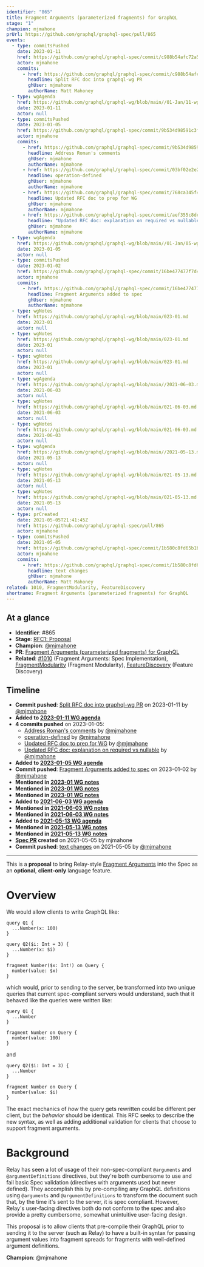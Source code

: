 ```yaml
---
identifier: "865"
title: Fragment Arguments (parameterized fragments) for GraphQL
stage: "1"
champion: mjmahone
prUrl: https://github.com/graphql/graphql-spec/pull/865
events:
  - type: commitsPushed
    date: 2023-01-11
    href: https://github.com/graphql/graphql-spec/commit/c988b54afc72a53f403bafe24c68df0ab6ec8abc
    actor: mjmahone
    commits:
      - href: https://github.com/graphql/graphql-spec/commit/c988b54afc72a53f403bafe24c68df0ab6ec8abc
        headline: Split RFC doc into graphql-wg PR
        ghUser: mjmahone
        authorName: Matt Mahoney
  - type: wgAgenda
    href: https://github.com/graphql/graphql-wg/blob/main//01-Jan/11-wg-secondary-apac.md
    date: 2023-01-11
    actor: null
  - type: commitsPushed
    date: 2023-01-05
    href: https://github.com/graphql/graphql-spec/commit/9b534d98591c3f015b3a294da6bfbdd78bd4578b
    actor: mjmahone
    commits:
      - href: https://github.com/graphql/graphql-spec/commit/9b534d98591c3f015b3a294da6bfbdd78bd4578b
        headline: Address Roman's comments
        ghUser: mjmahone
        authorName: mjmahone
      - href: https://github.com/graphql/graphql-spec/commit/03bf02e2e2857627e4f9df18ee2a1351a60676c5
        headline: operation-defined
        ghUser: mjmahone
        authorName: mjmahone
      - href: https://github.com/graphql/graphql-spec/commit/768ca345f411de3f400c42ece9f6d175438c4382
        headline: Updated RFC doc to prep for WG
        ghUser: mjmahone
        authorName: mjmahone
      - href: https://github.com/graphql/graphql-spec/commit/aef355c8dea6ba27e10a3b12f212d17055a955e2
        headline: "Updated RFC doc: explanation on required vs nullable"
        ghUser: mjmahone
        authorName: mjmahone
  - type: wgAgenda
    href: https://github.com/graphql/graphql-wg/blob/main//01-Jan/05-wg-primary.md
    date: 2023-01-05
    actor: null
  - type: commitsPushed
    date: 2023-01-02
    href: https://github.com/graphql/graphql-spec/commit/16be477477f7d4ad01ea15e503cac72ef16eacce
    actor: mjmahone
    commits:
      - href: https://github.com/graphql/graphql-spec/commit/16be477477f7d4ad01ea15e503cac72ef16eacce
        headline: Fragment Arguments added to spec
        ghUser: mjmahone
        authorName: mjmahone
  - type: wgNotes
    href: https://github.com/graphql/graphql-wg/blob/main/023-01.md
    date: 2023-01
    actor: null
  - type: wgNotes
    href: https://github.com/graphql/graphql-wg/blob/main/023-01.md
    date: 2023-01
    actor: null
  - type: wgNotes
    href: https://github.com/graphql/graphql-wg/blob/main/023-01.md
    date: 2023-01
    actor: null
  - type: wgAgenda
    href: https://github.com/graphql/graphql-wg/blob/main//2021-06-03.md
    date: 2021-06-03
    actor: null
  - type: wgNotes
    href: https://github.com/graphql/graphql-wg/blob/main/021-06-03.md
    date: 2021-06-03
    actor: null
  - type: wgNotes
    href: https://github.com/graphql/graphql-wg/blob/main/021-06-03.md
    date: 2021-06-03
    actor: null
  - type: wgAgenda
    href: https://github.com/graphql/graphql-wg/blob/main//2021-05-13.md
    date: 2021-05-13
    actor: null
  - type: wgNotes
    href: https://github.com/graphql/graphql-wg/blob/main/021-05-13.md
    date: 2021-05-13
    actor: null
  - type: wgNotes
    href: https://github.com/graphql/graphql-wg/blob/main/021-05-13.md
    date: 2021-05-13
    actor: null
  - type: prCreated
    date: 2021-05-05T21:41:45Z
    href: https://github.com/graphql/graphql-spec/pull/865
    actor: mjmahone
  - type: commitsPushed
    date: 2021-05-05
    href: https://github.com/graphql/graphql-spec/commit/1b580c8fd65b1b9b71a7af8258d5aeed511dbdbb
    actor: mjmahone
    commits:
      - href: https://github.com/graphql/graphql-spec/commit/1b580c8fd65b1b9b71a7af8258d5aeed511dbdbb
        headline: text changes
        ghUser: mjmahone
        authorName: Matt Mahoney
related: 1010, FragmentModularity, FeatureDiscovery
shortname: Fragment Arguments (parameterized fragments) for GraphQL
---
```


## At a glance

- **Identifier**: #865
- **Stage**: [RFC1: Proposal](https://github.com/graphql/graphql-spec/blob/main/CONTRIBUTING.md#stage-1-proposal)
- **Champion**: [@mjmahone](https://github.com/mjmahone)
- **PR**: [Fragment Arguments (parameterized fragments) for GraphQL](https://github.com/graphql/graphql-spec/pull/865)
- **Related**: [#1010](/rfcs/1010) (Fragment Arguments: Spec Implementation), [FragmentModularity](/rfcs/FragmentModularity) (Fragment Modularity), [FeatureDiscovery](/rfcs/FeatureDiscovery) (Feature Discovery)

<!-- BEGIN_CUSTOM_TEXT -->



<!-- END_CUSTOM_TEXT -->

## Timeline

- **Commit pushed**: [Split RFC doc into graphql-wg PR](https://github.com/graphql/graphql-spec/commit/c988b54afc72a53f403bafe24c68df0ab6ec8abc) on 2023-01-11 by [@mjmahone](https://github.com/mjmahone)
- **Added to [2023-01-11 WG agenda](https://github.com/graphql/graphql-wg/blob/main//01-Jan/11-wg-secondary-apac.md)**
- **4 commits pushed** on 2023-01-05:
  - [Address Roman's comments](https://github.com/graphql/graphql-spec/commit/9b534d98591c3f015b3a294da6bfbdd78bd4578b) by [@mjmahone](https://github.com/mjmahone)
  - [operation-defined](https://github.com/graphql/graphql-spec/commit/03bf02e2e2857627e4f9df18ee2a1351a60676c5) by [@mjmahone](https://github.com/mjmahone)
  - [Updated RFC doc to prep for WG](https://github.com/graphql/graphql-spec/commit/768ca345f411de3f400c42ece9f6d175438c4382) by [@mjmahone](https://github.com/mjmahone)
  - [Updated RFC doc: explanation on required vs nullable](https://github.com/graphql/graphql-spec/commit/aef355c8dea6ba27e10a3b12f212d17055a955e2) by [@mjmahone](https://github.com/mjmahone)
- **Added to [2023-01-05 WG agenda](https://github.com/graphql/graphql-wg/blob/main//01-Jan/05-wg-primary.md)**
- **Commit pushed**: [Fragment Arguments added to spec](https://github.com/graphql/graphql-spec/commit/16be477477f7d4ad01ea15e503cac72ef16eacce) on 2023-01-02 by [@mjmahone](https://github.com/mjmahone)
- **Mentioned in [2023-01 WG notes](https://github.com/graphql/graphql-wg/blob/main/023-01.md)**
- **Mentioned in [2023-01 WG notes](https://github.com/graphql/graphql-wg/blob/main/023-01.md)**
- **Mentioned in [2023-01 WG notes](https://github.com/graphql/graphql-wg/blob/main/023-01.md)**
- **Added to [2021-06-03 WG agenda](https://github.com/graphql/graphql-wg/blob/main//2021-06-03.md)**
- **Mentioned in [2021-06-03 WG notes](https://github.com/graphql/graphql-wg/blob/main/021-06-03.md)**
- **Mentioned in [2021-06-03 WG notes](https://github.com/graphql/graphql-wg/blob/main/021-06-03.md)**
- **Added to [2021-05-13 WG agenda](https://github.com/graphql/graphql-wg/blob/main//2021-05-13.md)**
- **Mentioned in [2021-05-13 WG notes](https://github.com/graphql/graphql-wg/blob/main/021-05-13.md)**
- **Mentioned in [2021-05-13 WG notes](https://github.com/graphql/graphql-wg/blob/main/021-05-13.md)**
- **[Spec PR](https://github.com/graphql/graphql-spec/pull/865) created** on 2021-05-05 by mjmahone
- **Commit pushed**: [text changes](https://github.com/graphql/graphql-spec/commit/1b580c8fd65b1b9b71a7af8258d5aeed511dbdbb) on 2021-05-05 by [@mjmahone](https://github.com/mjmahone)

<!-- VERBATIM -->

---

This is a **proposal** to bring Relay-style [Fragment Arguments](https://www.internalfb.com/intern/staticdocs/relay/docs/api-reference/graphql-and-directives/#arguments) into the Spec as an **optional**, **client-only** language feature.

# Overview

We would allow clients to write GraphQL like:
```
query Q1 {
  ...Number(x: 100)
}

query Q2($i: Int = 3) {
  ...Number(x: $i)
}

fragment Number($x: Int!) on Query {
  number(value: $x)
}
```

which would, prior to sending to the server, be transformed into two unique queries that  current spec-compliant servers would understand, such that it behaved like the queries were written like:
```
query Q1 {
  ...Number
}

fragment Number on Query {
  number(value: 100)
}
```
and
```
query Q2($i: Int = 3) {
  ...Number
}

fragment Number on Query {
  number(value: $i)
}
```

The exact mechanics of *how* the query gets rewritten could be different per client, but the *behavior* should be identical. This RFC seeks to describe the new syntax, as well as adding additional validation for clients that choose to support fragment arguments.

# Background

Relay has seen a lot of usage of their non-spec-compliant `@arguments` and `@argumentDefinitions` directives, but they're both cumbersome to use and fail basic Spec validation (directives with arguments used but never defined). They accomplish this by pre-compiling any GraphQL definitions using `@arguments` and `@argumentDefinitions` to transform the document such that, by the time it's sent to the server, it is spec compliant. However, Relay's user-facing directives both do not conform to the spec and also provide a pretty cumbersome, somewhat unintuitive user-facing design.

This proposal is to allow clients that pre-compile their GraphQL prior to sending it to the server (such as Relay) to have a built-in syntax for passing argument values into fragment spreads for fragments with well-defined argument definitions.

**Champion**: @mjmahone
